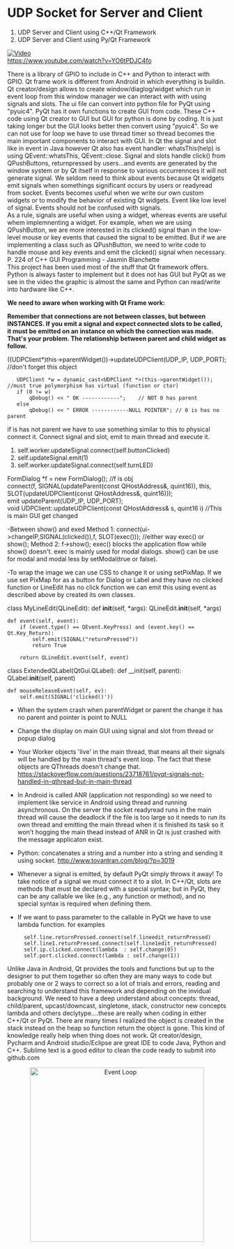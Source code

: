  # UDP Socket for Server and Client 
 
1. UDP Server and Client using C++/Qt Framework
2. UDP Server and Client using Py/Qt Framework

[![Video](http://img.youtube.com/vi/YO6tPDJC4fo/0.jpg)](http://www.youtube.com/watch?v=YO6tPDJC4fo)<br>
https://www.youtube.com/watch?v=YO6tPDJC4fo

There is a library of GPIO to include in C++ and Python to interact with GPIO. Qt frame work is different from Android in which
everything is buildin. Qt creator/design allows to create window/diaglog/widget which run in event loop from this window manager we can interact with with using signals and slots. The ui file can convert into python file for PyQt using "pyuic4". PyQt has it own functions to create GUI from code. These C++ code using Qt creator to GUI but GUI for python is done by coding. It is just taking longer but the GUI looks better then convert using "pyuic4". So we can not use for loop we have to use thread timer so thread becomes the main important components to interact with GUI. 
In Qt the signal and slot like in event in Java however Qt also has event handler: whatsThis(help) is using QEvent::whatsThis, QEvent::close. Signal and slots handle click() from QPushButtons, returnpressed by users...and events are generated by the window system or by Qt itself in response to various occurrennces it will not generate signal. We seldom need to think about events because Qt widgets emit signals when somethings significant occurs by users or readyread from socket. Events becomes useful when we write our own custom widgets or to modify the behavior of existing Qt widgets. Event like low level of signal. Events should not be confused with signals. <br>
As a rule, signals are useful when using a widget, whereas events are useful whem implemnenting a widget. For example, when we are using QPushButton, we are more interested in its clicked() signal than in the low-level mouse or key events that caused the signal to be
emitted. But if we are implementing a class such as QPushButton, we need to write code to handle mouse and key events and emit the clicked() signal when necessary. P. 224 of C++ GUI Programming - Jasmin Blanchette <br>
This project has been used most of the stuff that Qt framework offers. Python is always faster to implement but it does not has GUI but PyQt as we see in the video the graphic is almost the same and Python can read/write into hardware like C++.

__**We need to aware when working with Qt Frame work:**__</p>

__Remember that connections are not between classes, but between INSTANCES. If you emit a signal and expect connected slots to be called, it must be emitted on an instance on which the connection was made. That's your problem. The relationship between parent and child widget as follow.__ <br>

((UDPClient*)this->parentWidget())->updateUDPClient(UDP_IP, UDP_PORT); //don't forget this object

       UDPClient *w = dynamic_cast<UDPClient *>(this->parentWidget()); //must true polymorphism has virtual (function or ctor)
       if (0 != w)
           qDebug() << " OK ------------";    // NOT 0 has parent
       else
           qDebug() << " ERROR ------------NULL POINTER"; // 0 is has no parent
           
if is has not parent we have to use something similar to this to physical connect it. Connect signal and slot, emit to main thread and execute it.
1. self.worker.updateSignal.connect(self.buttonClicked)   
2. self.updateSignal.emit(1)
3. self.worker.updateSignal.connect(self.turnLED)

FormDialog *f = new FormDialog();  //f is obj <br>
connect(f, SIGNAL(updateParent(const QHostAddress&, quint16)), 
                              this, SLOT(updateUDPClient(const QHostAddress&, quint16))); <br>
emit updateParent(UDP_IP, UDP_PORT);<br>
void UDPClient::updateUDPClient(const QHostAddress& s, quint16 i)  //This is main GUI get changed<br>

-Between show() and exed
Method 1:
    connect(ui->changeIP,SIGNAL(clicked()),f, SLOT(exec())); //either way exec() or show();
Method 2:
    f->show();
exec() blocks the application flow while show() doesn't.
exec is mainly used for modal dialogs. show() can be use for modal and modal less by setModal(true or false).

-To wrap the image we can use CSS to change it or using setPixMap. If we use set PixMap for as a button for Dialog or Label and they have no clicked function or LineEdit has no click function we can emit this using event as described above by created its own classes.

class MyLineEdit(QLineEdit):
    def __init__(self, *args):
        QLineEdit.__init__(self, *args)

    def event(self, event):
        if (event.type() == QEvent.KeyPress) and (event.key() == Qt.Key_Return):
            self.emit(SIGNAL("returnPressed"))
            return True

        return QLineEdit.event(self, event) 

class ExtendedQLabel(QtGui.QLabel): 
     def __init(self, parent):
        QLabel.__init__(self, parent)

    def mouseReleaseEvent(self, ev):
        self.emit(SIGNAL('clicked()'))

- When the system crash when parentWidget or parent the change it has no parent and pointer is point to NULL
- Change the display on main GUI using signal and slot from thread or popup dialog
- Your Worker objects 'live' in the main thread, that means all their signals will be handled by the main thread's event loop. The fact that these objects are QThreads doesn't change that. https://stackoverflow.com/questions/23718761/pyqt-signals-not-handled-in-qthread-but-in-main-thread
- In Android is called ANR (application not responding) so we need to implement like service in Android using thread and running  asynchronous. On the server the socket readyread runs in the main thread will cause the deadlock if the file is too large so it needs to run its own thread and emitting the main thread when it is finished its task so it won't hogging the main thead instead of ANR in Qt is just crashed with the message applicaton exist. 
- Python: concatenates a string and a number into a string and sending it using socket. http://www.tovantran.com/blog/?p=3019
- Whenever a signal is emitted, by default PyQt simply throws it away! To take notice of a signal we must connect it to a slot. In C++/Qt, slots are methods that must be declared with a special syntax; but in PyQt, they can be any callable we like (e.g., any function or method), and no special syntax is required when defining them.
- If we want to pass parameter to the callable in PyQt we have to use lambda function. for examples

        self.line.returnPressed.connect(self.lineedit_returnPressed)
        self.line1.returnPressed.connect(self.line1edit_returnPressed)
        self.ip.clicked.connect(lambda  : self.change(0))  
        self.port.clicked.connect(lambda : self.change(1))

Unlike Java in Android, Qt provides the tools and functions but up to the designer to put them together so often they are many ways to code but probably one or 2 ways to correct so a lot of trials and errors, reading and searching to understand this framework and depending on the invidual background. We need to have a deep understand about concepts: thread, child/parent, upcast/downcast, singletone, stack, constructor new concepts lambda and others declytype....these are really when coding in either C++/Qt or PyQt. There are many times I realized the object is created in the stack instead on the heap so function return the object is gone. This kind of knowledge really help when thing does not work. Qt creator/design, Pycharm and Android studio/Eclipse are great IDE to code Java, Python and C++. Sublime text is a good editor to clean the code ready to submit into github.com

<p align="center">
    <td><img src="http://www.tovantran.com/blog/wp-content/uploads/2017/09/LoopEvent-1.png" width="400" title= "Event Loop"> </td>
  </p>
